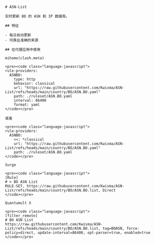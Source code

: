 
    # ASN-List
    
    实时更新 BO 的 ASN 和 IP 数据库。
    
    ## 特征
    
    - 每日自动更新
    - 可靠且准确的来源
    
    ## 在代理应用中使用
    
    mihomo(clash.meta)
   
    <pre><code class="language-javascript">
    rule-providers:
      ASNBO:
        type: http
        behavior: classical
        url: "https://raw.githubusercontent.com/Kwisma/ASN-List/refs/heads/main/country/BO/ASN.BO.yaml"
        path: ./ruleset/ASN.BO.yaml
        interval: 86400
        format: yaml
    </code></pre>

    或者

    <pre><code class="language-javascript">
    rule-providers:
      ASNBO:
        <<: *classical
        url: "https://raw.githubusercontent.com/Kwisma/ASN-List/refs/heads/main/country/BO/ASN.BO.yaml"
        path: ./ruleset/ASN.BO.yaml
    </code></pre>
    
    Surge
    
    <pre><code class="language-javascript">
    [Rule]
    # > BO ASN List
    RULE-SET, https://raw.githubusercontent.com/Kwisma/ASN-List/refs/heads/main/country/BO/ASN.BO.list, Direct
    </code></pre>
    
    Quantumult X
    
    <pre><code class="language-javascript">
    [filter_remote]
    # BO ASN List
    https://raw.githubusercontent.com/Kwisma/ASN-List/refs/heads/main/country/BO/ASN.BO.list, tag=BOASN, force-policy=direct, update-interval=86400, opt-parser=true, enabled=true
    </code></pre>
    